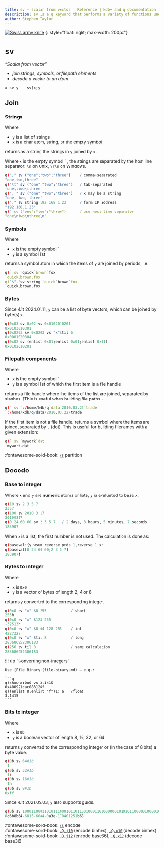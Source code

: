 ```yaml
---
title: sv – scalar from vector | Reference | kdb+ and q documentation
description: sv is a q keyword that performs a variety of functions under the general scheme of scalar (atom) from vector – join strings or filepath elements; decode a vector to an atom.
author: Stephen Taylor
---
```


[![Swiss army knife](../img/swiss-army-knife.jpg)](https://www.victorinox.com/ "victorinox.com")
{: style="float: right; max-width: 200px"}

# `sv`




_“Scalar from vector”_

-   _join strings, symbols, or filepath elements_
-   _decode a vector to an atom_


```syntax
x sv y    sv[x;y]
```


## Join


### Strings

Where

-   `y` is a list of strings
-   `x` is a char atom, string, or the empty symbol

returns as a string the strings in `y` joined by `x`.

Where `x` is the empty symbol `` ` ``, the strings are separated by the host line separator: `\n` on Unix, `\r\n` on Windows.

```q
q)"," sv ("one";"two";"three")    / comma-separated
"one,two,three"
q)"\t" sv ("one";"two";"three")   / tab-separated
"one\ttwo\tthree"
q)", " sv ("one";"two";"three")   / x may be a string
"one, two, three"
q)"." sv string 192 168 1 23      / form IP address
"192.168.1.23"
q)` sv ("one";"two";"three")      / use host line separator
"one\ntwo\nthree\n"
```


### Symbols

Where

-   `x` is the empty symbol `` ` ``
-   `y` is a symbol list

returns a symbol atom in which the items of `y` are joined by periods, i.e. 

```q
q)` sv `quick`brown`fox
`quick.brown.fox
q)`$"."sv string `quick`brown`fox
`quick.brown.fox
```


### Bytes

Since 4.1t 2024.01.11, `y` can be a list of byte vectors, which can be joined by byte(s) `x`.

```q
q)0x03 sv 0x02 vs 0x0102010201
0x0103010301
q)0x0203 sv 0x0203 vs "x"$til 6
0x0001020304
q)0x02 sv (enlist 0x01;enlist 0x01;enlist 0x01)
0x0102010201
```


### Filepath components

Where

-   `x` is the empty symbol `` ` ``
-   `y` is a symbol list of which the first item is a file handle

returns a file handle where the items of the list are joined, separated by slashes. (This is useful when building file paths.)

```q
q)` sv `:/home/kdb/q`data`2010.03.22`trade
`:/home/kdb/q/data/2010.03.22/trade
```

If the first item is not a file handle, returns a symbol where the items are joined, separated by `.` (dot). This is useful for building filenames with a given extension:

```q
q)` sv `mywork`dat
`mywork.dat
```


:fontawesome-solid-book:
[`vs`](vs.md#partition) partition


## Decode


### Base to integer

Where `x` and `y` are **numeric** atoms or lists, `y` is evaluated to base `x`.

```q
q)10 sv 2 3 5 7
2357
q)100 sv 2010 3 17
20100317
q)0 24 60 60 sv 2 3 5 7   / 2 days, 3 hours, 5 minutes, 7 seconds
183907
```

When `x` is a list, the first number is not used. The calculation is done as:

```q
q)baseval:{y wsum reverse prds 1,reverse 1_x}
q)baseval[0 24 60 60;2 3 5 7]
183907f
```


### Bytes to integer

Where

-   `x` is `0x0`
-   `y` is a vector of bytes of length 2, 4 or 8

returns `y` converted to the corresponding integer.

```q
q)0x0 sv "x" $0 255           / short
255h
q)0x0 sv "x" $128 255
-32513h
q)0x0 sv "x" $0 64 128 255    / int
4227327
q)0x0 sv "x" $til 8           / long
283686952306183
q)256 sv til 8                / same calculation
283686952306183
```

!!! tip "Converting non-integers"

    Use [File Binary](file-binary.md) – e.g.:

    ```q
    q)show a:0x0 vs 3.1415
    0x400921cac083126f
    q)(enlist 8;enlist "f")1: a   /float
    3.1415
    ```


### Bits to integer

Where

-   `x` is `0b`
-   `y` is a boolean vector of length 8, 16, 32, or 64

returns `y` converted to the corresponding integer or (in the case of 8 bits) a byte value.

```q
q)0b sv 64#1b
-1
q)0b sv 32#1b
-1i
q)0b sv 16#1b
-1h
q)0b sv 8#1b
0xff
```

Since 4.1t 2021.09.03, `y` also supports guids.

```q
q)0b sv 10001100011010111000101101100100011010000001010101100000100001000000101000111110000101111000010000000001001001010001101101101000b
8c6b8b64-6815-6084-0a3e-178401251b68
```

:fontawesome-solid-book:
[`vs`](vs.md#encode) encode
<br>
:fontawesome-solid-book:
[`.Q.j10`](dotq.md#j10-encode-binhex) (encode binhex), 
[`.Q.x10`](dotq.md#x10-decode-binhex) (decode binhex)
<br>
:fontawesome-solid-book:
[`.Q.j12`](dotq.md#j12-encode-base36) (encode base36), 
[`.Q.x12`](dotq.md#x12-decode-base36) (decode base36)

